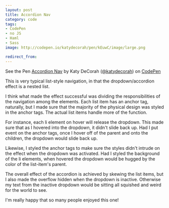 ```yaml
---
layout: post
title: Accordion Nav
category: code
tags:
- CodePen
- no JS
- Haml
- Sass
image: http://codepen.io/katydecorah/pen/kEuwC/image/large.png

redirect_from: 
---
```



<p data-height="500" data-theme-id="97" data-slug-hash="kEuwC" data-user="katydecorah" data-default-tab="result" class='codepen'>See the Pen <a href='http://codepen.io/katydecorah/pen/kEuwC'>Accordion Nav</a> by Katy DeCorah (<a href='http://codepen.io/katydecorah'>@katydecorah</a>) on <a href='http://codepen.io'>CodePen</a></p>

This is very typical list-style navigation, in that the dropdown/accordion effect is a nested list. 

I think what made the effect successful was dividing the responsibilities of the navigation among the elements. Each list item has an anchor tag, naturally, but I made sure that the majority of the physical design was styled in the anchor tags. The actual list items handle more of the function. 

For instance, each li element on hover will release the dropdown. This made sure that as I hovered into the dropdown, it didn't slide back up. Had I put event on the anchor tags, once I hover off of the parent and onto the children, the dropdown would slide back up.

Likewise, I styled the anchor tags to make sure the styles didn't intrude on the effect when the dropdown was activated. Had I styled the background of the li elements, when hovered the dropdown would be hugged by the color of the list-item's parent.

The overall effect of the accordion is achieved by skewing the list items, but I also made the overflow hidden when the dropdown is inactive. Otherwise my text from the inactive dropdown would be sitting all squished and weird for the world to see.

I'm really happy that so many people enjoyed this one!